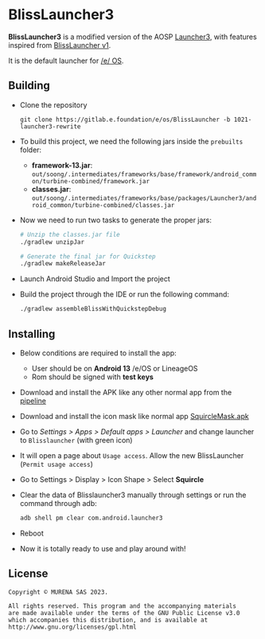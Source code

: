 # BlissLauncher3

**BlissLauncher3** is a modified version of the AOSP [Launcher3](https://android.googlesource.com/platform/packages/apps/Launcher3), with features inspired from [BlissLauncher v1](https://gitlab.e.foundation/e/os/BlissLauncher/-/tree/master).

It is the default launcher for [/e/ OS](https://e.foundation/e-os/).

## Building

- Clone the repository

  ```git
  git clone https://gitlab.e.foundation/e/os/BlissLauncher -b 1021-launcher3-rewrite
  ```

- To build this project, we need the following jars inside the `prebuilts` folder:

  - **framework-13.jar**: `out/soong/.intermediates/frameworks/base/framework/android_common/turbine-combined/framework.jar`
  - **classes.jar**: `out/soong/.intermediates/frameworks/base/packages/Launcher3/android_common/turbine-combined/classes.jar`

- Now we need to run two tasks to generate the proper jars:

  ```bash
  # Unzip the classes.jar file
  ./gradlew unzipJar

  # Generate the final jar for Quickstep
  ./gradlew makeReleaseJar
  ```

- Launch Android Studio and Import the project

- Build the project through the IDE or run the following command:

  ```bash
  ./gradlew assembleBlissWithQuickstepDebug
  ```

## Installing

- Below conditions are required to install the app:

  - User should be on **Android 13** /e/OS or LineageOS
  - Rom should be signed with **test keys**

- Download and install the APK like any other normal app from the [pipeline](https://gitlab.e.foundation/e/os/BlissLauncher/-/pipelines/latest?ref=1021-launcher3-rewrite)

- Download and install the icon mask like normal app [SquircleMask.apk](https://gitlab.e.foundation/internal/wiki/-/wikis/uploads/320461a58f097993b29772abe0d2b0b9/KGLN4.apk)

- Go to _Settings > Apps > Default apps > Launcher_ and change launcher to `Blisslauncher` (with green icon)

- It will open a page about `Usage access`. Allow the new BlissLauncher (`Permit usage access`)

- Go to Settings > Display > Icon Shape > Select **Squircle**

- Clear the data of Blisslauncher3 manually through settings or run the command through adb:

  ```bash
  adb shell pm clear com.android.launcher3
  ```

- Reboot

- Now it is totally ready to use and play around with!

## License

```text
Copyright © MURENA SAS 2023.

All rights reserved. This program and the accompanying materials
are made available under the terms of the GNU Public License v3.0
which accompanies this distribution, and is available at
http://www.gnu.org/licenses/gpl.html
```
